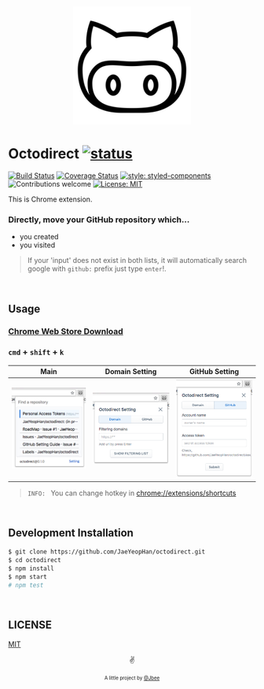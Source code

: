 <div align="center">
    <img src="./assets/octodirect_logo.png" width="240px" alt="octodirect-logo">
</div>

# Octodirect [![status](https://img.shields.io/badge/status-work%20in%20progress-orange.svg)](https://github.com/JaeYeopHan/octocard/issues)

[![Build Status](https://travis-ci.org/JaeYeopHan/octodirect.svg?branch=master)](https://travis-ci.org/JaeYeopHan/octodirect)
[![Coverage Status](https://coveralls.io/repos/github/JaeYeopHan/octodirect/badge.svg?branch=master)](https://coveralls.io/github/JaeYeopHan/octodirect?branch=master)
[![style: styled-components](https://img.shields.io/badge/style-%F0%9F%92%85%20styled--components-orange.svg?colorB=daa357&colorA=db748e)](https://github.com/styled-components/styled-components)
![Contributions welcome](https://img.shields.io/badge/contributions-welcome-brightgreen.svg)
[![License: MIT](https://img.shields.io/packagist/l/doctrine/orm.svg)](https://opensource.org/licenses/MIT)

This is Chrome extension.

### Directly, move your GitHub repository which...

- you created
- you visited

> If your 'input' does not exist in both lists, it will automatically search google with `github:` prefix just type `enter`!.

</br>

## Usage

### [Chrome Web Store Download]()

### `cmd` + `shift` + `k`

<div align="center">

| Main                                                           | Domain Setting                                                 | GitHub Setting                                                 |
| :------------------------------------------------------------: | :------------------------------------------------------------: | :------------------------------------------------------------: |
| <img src="./assets/octodirect_screenshot_1.png" width="200px"> | <img src="./assets/octodirect_screenshot_2.png" width="200px"> | <img src="./assets/octodirect_screenshot_3.png" width="200px"> |

</div>

> `INFO: ` You can change hotkey in [chrome://extensions/shortcuts](chrome://extensions/shortcuts)

</br>

## Development Installation

```sh
$ git clone https://github.com/JaeYeopHan/octodirect.git
$ cd octodirect
$ npm install
$ npm start
# npm test
```

</br>

## LICENSE

[MIT](https://github.com/JaeYeopHan/octodirect/blob/master/LICENSE)

<p align="center">✌️</p>
<p align="center">
<sub><sup>A little project by <a href="https://jbee-resume.now.sh/">@Jbee</a></sup></sub>
</p>
